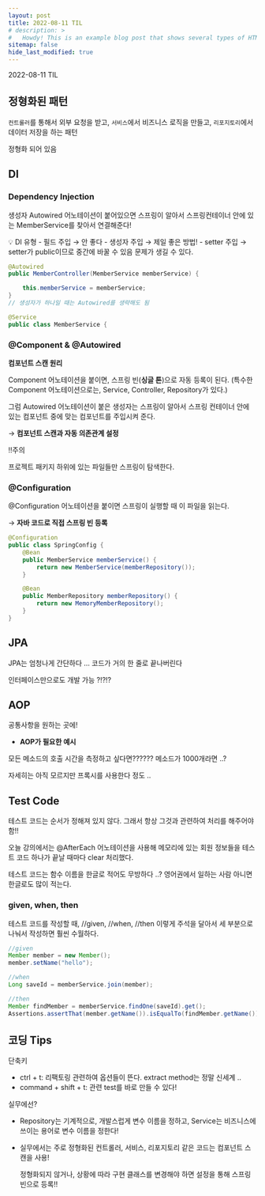 ```yaml
---
layout: post
title: 2022-08-11 TIL
# description: >
#   Howdy! This is an example blog post that shows several types of HTML content supported in this theme.
sitemap: false
hide_last_modified: true
---
```

2022-08-11 TIL






## 정형화된 패턴

`컨트롤러`를 통해서 외부 요청을 받고, `서비스`에서 비즈니스 로직을 만들고, `리포지토리`에서 데이터 저장을 하는 패턴

정형화 되어 있음

## DI

### Dependency Injection

생성자 Autowired 어노테이션이 붙어있으면 스프링이 알아서 스프링컨테이너 안에 있는 MemberService를 찾아서 연결해준다!

<aside>
💡 DI 유형
- 필드 주입 → 안 좋다
- 생성자 주입 → 제일 좋은 방법!
- setter 주입 → setter가 public이므로 중간에 바꿀 수 있음 문제가 생길 수 있다.

</aside>

```java
@Autowired
public MemberController(MemberService memberService) {

    this.memberService = memberService;
}
// 생성자가 하나일 때는 Autowired를 생략해도 됨
```

```java
@Service
public class MemberService {
```

### @Component & @Autowired

**컴포넌트 스캔 원리**

Component 어노테이션을 붙이면, 스프링 빈(**싱글 톤**)으로 자동 등록이 된다. (특수한 Component 어노테이션으로는, Service, Controller, Repository가 있다.)

그럼 Autowired 어노테이션이 붙은 생성자는 스프링이 알아서 스프링 컨테이너 안에 있는 컴포넌트 중에 맞는 컴포넌트를 주입시켜 준다.

→ **컴포넌트 스캔과 자동 의존관계 설정**

!!주의

프로젝트 패키지 하위에 있는 파일들만 스프링이 탐색한다.

### @Configuration

@Configuration 어노테이션을 붙이면 스프링이 실행할 때 이 파일을 읽는다. 

→ **자바 코드로 직접 스프링 빈 등록**

```java
@Configuration
public class SpringConfig {
    @Bean
    public MemberService memberService() {
        return new MemberService(memberRepository());
    }

    @Bean
    public MemberRepository memberRepository() {
        return new MemoryMemberRepository();
    }
}
```

## JPA

JPA는 엄청나게 간단하다 … 코드가 거의 한 줄로 끝나버린다

인터페이스만으로도 개발 가능 ?!?!?

## AOP

공통사항을 원하는 곳에!

- **AOP가 필요한 예시**

모든 메소드의 호출 시간을 측정하고 싶다면?????? 메소드가 1000개라면 ..?

자세히는 아직 모르지만 프록시를 사용한다 정도 ..

## Test Code

테스트 코드는 순서가 정해져 있지 않다. 그래서 항상 그것과 관련하여 처리를 해주어야 함!!

오늘 강의에서는 @AfterEach 어노테이션을 사용해 메모리에 있는 회원 정보들을 테스트 코드 하나가 끝날 때마다 clear 처리했다. 

테스트 코드는 함수 이름을 한글로 적어도 무방하다 ..? 영어권에서 일하는 사람 아니면 한글로도 많이 적는다.

### given, when, then

테스트 코드를 작성할 때, //given, //when, //then 이렇게 주석을 달아서 세 부분으로 나눠서 작성하면 훨씬 수월하다.

```java
//given
Member member = new Member();
member.setName("hello");

//when
Long saveId = memberService.join(member);

//then
Member findMember = memberService.findOne(saveId).get();
Assertions.assertThat(member.getName()).isEqualTo(findMember.getName());
```

## 코딩 Tips

단축키

- ctrl + t: 리팩토링 관련하여 옵션들이 뜬다. extract method는 정말 신세계 ..
- command + shift + t: 관련 test를 바로 만들 수 있다!

실무에선?

- Repository는 기계적으로, 개발스럽게 변수 이름을 정하고, Service는 비즈니스에 쓰이는 용어로 변수 이름을 정한다!
- 실무에서는 주로 정형화된 컨트롤러, 서비스, 리포지토리 같은 코드는 컴포넌트 스캔을 사용!
    
    정형화되지 않거나, 상황에 따라 구현 클래스를 변경해야 하면 설정을 통해 스프링 빈으로 등록!!